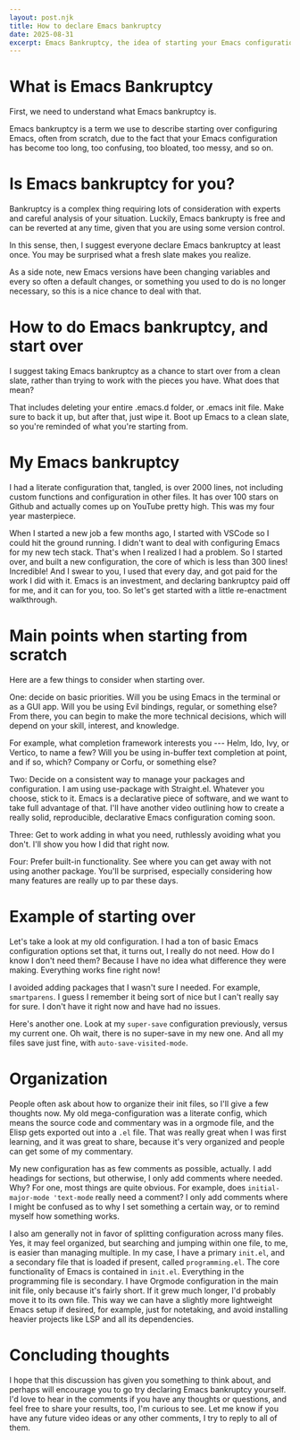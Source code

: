 ```yaml
---
layout: post.njk
title: How to declare Emacs bankruptcy
date: 2025-08-31
excerpt: Emacs Bankruptcy, the idea of starting your Emacs configuration from scratch in hopes of coming up with something better. I'll talk about what it is, why you should do it, discuss my own Emacs bankruptcy, give important points to consider, and walk through a little example.
---
```


# What is Emacs Bankruptcy

First, we need to understand what Emacs bankruptcy is.

Emacs bankruptcy is a term we use to describe starting over configuring
Emacs, often from scratch, due to the fact that your Emacs configuration
has become too long, too confusing, too bloated, too messy, and so on.

# Is Emacs bankruptcy for you?

Bankruptcy is a complex thing requiring lots of consideration with
experts and careful analysis of your situation. Luckily, Emacs bankrupty
is free and can be reverted at any time, given that you are using some
version control.

In this sense, then, I suggest everyone declare Emacs bankruptcy at
least once. You may be surprised what a fresh slate makes you realize.

As a side note, new Emacs versions have been changing variables and
every so often a default changes, or something you used to do is no
longer necessary, so this is a nice chance to deal with that.

# How to do Emacs bankruptcy, and start over

I suggest taking Emacs bankruptcy as a chance to start over from a clean
slate, rather than trying to work with the pieces you have. What does
that mean?

That includes deleting your entire .emacs.d folder, or .emacs init file.
Make sure to back it up, but after that, just wipe it. Boot up Emacs to
a clean slate, so you\'re reminded of what you\'re starting from.

# My Emacs bankruptcy

I had a literate configuration that, tangled, is over 2000 lines, not
including custom functions and configuration in other files. It has over
100 stars on Github and actually comes up on YouTube pretty high. This
was my four year masterpiece.

When I started a new job a few months ago, I started with VSCode so I
could hit the ground running. I didn\'t want to deal with configuring
Emacs for my new tech stack. That\'s when I realized I had a problem. So
I started over, and built a new configuration, the core of which is less
than 300 lines! Incredible! And I swear to you, I used that every day,
and got paid for the work I did with it. Emacs is an investment, and
declaring bankruptcy paid off for me, and it can for you, too. So let\'s
get started with a little re-enactment walkthrough.

# Main points when starting from scratch

Here are a few things to consider when starting over.

One: decide on basic priorities. Will you be using Emacs in the terminal
or as a GUI app. Will you be using Evil bindings, regular, or something
else? From there, you can begin to make the more technical decisions,
which will depend on your skill, interest, and knowledge.

For example, what completion framework interests you --- Helm, Ido, Ivy,
or Vertico, to name a few? Will you be using in-buffer text completion
at point, and if so, which? Company or Corfu, or something else?

Two: Decide on a consistent way to manage your packages and
configuration. I am using use-package with Straight.el. Whatever you
choose, stick to it. Emacs is a declarative piece of software, and we
want to take full advantage of that. I\'ll have another video outlining
how to create a really solid, reproducible, declarative Emacs
configuration coming soon.

Three: Get to work adding in what you need, ruthlessly avoiding what you
don\'t. I\'ll show you how I did that right now.

Four: Prefer built-in functionality. See where you can get away with not
using another package. You\'ll be surprised, especially considering how
many features are really up to par these days.

# Example of starting over

Let\'s take a look at my old configuration. I had a ton of
basic Emacs configuration options set that, it turns out, I really do
not need. How do I know I don\'t need them? Because I have no idea what
difference they were making. Everything works fine right now!

I avoided adding packages that I wasn\'t sure I needed. For example,
`smartparens`. I guess I remember it being sort of nice but I
can\'t really say for sure. I don\'t have it right now and have had no
issues.

Here\'s another one. Look at my `super-save` configuration
previously, versus my current one. Oh wait, there is no super-save in my
new one. And all my files save just fine, with `auto-save-visited-mode`.

# Organization

People often ask about how to organize their init files, so I\'ll give a
few thoughts now. My old mega-configuration was a literate config, which
means the source code and commentary was in a orgmode file, and the
Elisp gets exported out into a `.el` file. That was really
great when I was first learning, and it was great to share, because
it\'s very organized and people can get some of my commentary.

My new configuration has as few comments as possible, actually. I add
headings for sections, but otherwise, I only add comments where needed.
Why? For one, most things are quite obvious. For example, does
`initial-major-mode 'text-mode` really need a comment? I only
add comments where I might be confused as to why I set something a
certain way, or to remind myself how something works.

I also am generally not in favor of splitting configuration across many
files. Yes, it may feel organized, but searching and jumping within one
file, to me, is easier than managing multiple. In my case, I have a
primary `init.el`, and a secondary file that is loaded if
present, called `programming.el`. The core functionality of
Emacs is contained in `init.el`. Everything in the
programming file is secondary. I have Orgmode configuration in the main
init file, only because it\'s fairly short. If it grew much longer, I\'d
probably move it to its own file. This way we can have a slightly more
lightweight Emacs setup if desired, for example, just for notetaking,
and avoid installing heavier projects like LSP and all its dependencies.

# Concluding thoughts

I hope that this discussion has given you something to think about, and
perhaps will encourage you to go try declaring Emacs bankruptcy
yourself. I\'d love to hear in the comments if you have any thoughts or
questions, and feel free to share your results, too, I\'m curious to
see. Let me know if you have any future video ideas or any other
comments, I try to reply to all of them.

